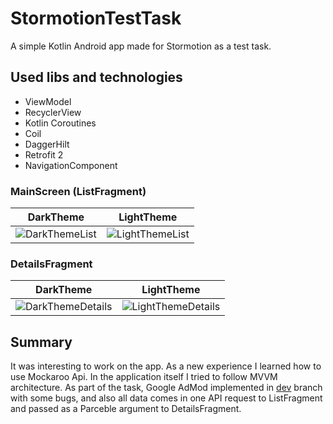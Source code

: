 # StormotionTestTask
 
 A simple Kotlin Android app made for Stormotion as a test task.

## Used libs and technologies

 - ViewModel
 - RecyclerView
 - Kotlin Coroutines
 - Coil
 - DaggerHilt
 - Retrofit 2
 - NavigationComponent

### MainScreen (ListFragment)

DarkTheme | LightTheme
--- | ---
![DarkThemeList](https://user-images.githubusercontent.com/32799066/119675475-bdb97180-be45-11eb-802b-e49eb3e1a834.jpg) | ![LightThemeList](https://user-images.githubusercontent.com/32799066/119675487-c14cf880-be45-11eb-8103-be89f3317374.jpg)

### DetailsFragment

DarkTheme | LightTheme
--- | ---
![DarkThemeDetails](https://user-images.githubusercontent.com/32799066/119676502-91522500-be46-11eb-997e-a9bb9a85dde9.jpg) | ![LightThemeDetails](https://user-images.githubusercontent.com/32799066/119676530-97480600-be46-11eb-8263-8d7890edc13f.jpg)

## Summary

 It was interesting to work on the app. As a new experience I learned how to use Mockaroo Api. In the application itself I tried to follow MVVM architecture. As part of the task, Google AdMod implemented in [dev](https://github.com/TeenWolf3301/StormotionTestTask/tree/dev) branch with some bugs, and also all data comes in one API request to ListFragment and passed as a Parceble argument to DetailsFragment.
